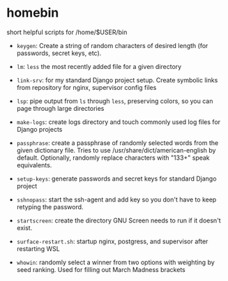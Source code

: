 # homebin
short helpful scripts for /home/$USER/bin

- `keygen`: Create a string of random characters of desired length (for passwords, secret keys, etc).

- `lm`: `less` the most recently added file for a given directory

- `link-srv`: for my standard Django project setup. Create symbolic links from repository for nginx, supervisor config files

- `lsp`: pipe output from `ls` through `less`, preserving colors, so you can page through large directories

- `make-logs`: create logs directory and touch commonly used log files for Django projects

- `passphrase`: create a passphrase of randomly selected words from the given dictionary file. Tries to use /usr/share/dict/american-english by default. Optionally, randomly replace characters with "133+" speak equivalents.

- `setup-keys`: generate passwords and secret keys for standard Django project

- `sshnopass`: start the ssh-agent and add key so you don't have to keep retyping the password.

- `startscreen`: create the directory GNU Screen needs to run if it doesn't exist.

- `surface-restart.sh`: startup nginx, postgress, and supervisor after restarting WSL

- `whowin`: randomly select a winner from two options with weighting by seed ranking. Used for filling out March Madness brackets
